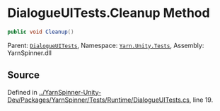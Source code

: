# DialogueUITests.Cleanup Method


```csharp
public void Cleanup()
```



<div class="class-metadata">

Parent: [`DialogueUITests`](/api/csharp/yarn.unity.tests/dialogueuitests.md), Namespace: [`Yarn.Unity.Tests`](/api/csharp/yarn.unity.tests/README.md), Assembly: YarnSpinner.dll
</div>

## Source
Defined in [../YarnSpinner-Unity-Dev/Packages/YarnSpinner/Tests/Runtime/DialogueUITests.cs](https://github.com/YarnSpinnerTool/YarnSpinner-Unity//blob/develop/Tests/Runtime/DialogueUITests.cs#L19), line 19.
